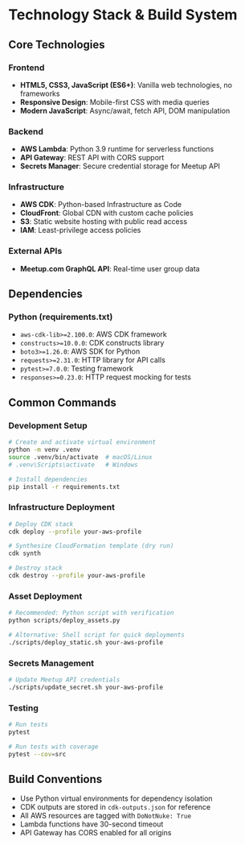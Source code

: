 # Technology Stack & Build System

## Core Technologies

### Frontend
- **HTML5, CSS3, JavaScript (ES6+)**: Vanilla web technologies, no frameworks
- **Responsive Design**: Mobile-first CSS with media queries
- **Modern JavaScript**: Async/await, fetch API, DOM manipulation

### Backend
- **AWS Lambda**: Python 3.9 runtime for serverless functions
- **API Gateway**: REST API with CORS support
- **Secrets Manager**: Secure credential storage for Meetup API

### Infrastructure
- **AWS CDK**: Python-based Infrastructure as Code
- **CloudFront**: Global CDN with custom cache policies
- **S3**: Static website hosting with public read access
- **IAM**: Least-privilege access policies

### External APIs
- **Meetup.com GraphQL API**: Real-time user group data

## Dependencies

### Python (requirements.txt)
- `aws-cdk-lib>=2.100.0`: AWS CDK framework
- `constructs>=10.0.0`: CDK constructs library
- `boto3>=1.26.0`: AWS SDK for Python
- `requests>=2.31.0`: HTTP library for API calls
- `pytest>=7.0.0`: Testing framework
- `responses>=0.23.0`: HTTP request mocking for tests

## Common Commands

### Development Setup
```bash
# Create and activate virtual environment
python -m venv .venv
source .venv/bin/activate  # macOS/Linux
# .venv\Scripts\activate   # Windows

# Install dependencies
pip install -r requirements.txt
```

### Infrastructure Deployment
```bash
# Deploy CDK stack
cdk deploy --profile your-aws-profile

# Synthesize CloudFormation template (dry run)
cdk synth

# Destroy stack
cdk destroy --profile your-aws-profile
```

### Asset Deployment
```bash
# Recommended: Python script with verification
python scripts/deploy_assets.py

# Alternative: Shell script for quick deployments
./scripts/deploy_static.sh your-aws-profile
```

### Secrets Management
```bash
# Update Meetup API credentials
./scripts/update_secret.sh your-aws-profile
```

### Testing
```bash
# Run tests
pytest

# Run tests with coverage
pytest --cov=src
```

## Build Conventions
- Use Python virtual environments for dependency isolation
- CDK outputs are stored in `cdk-outputs.json` for reference
- All AWS resources are tagged with `DoNotNuke: True`
- Lambda functions have 30-second timeout
- API Gateway has CORS enabled for all origins